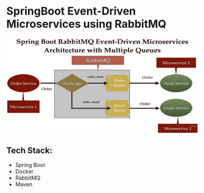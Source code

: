 # SpringBoot Event-Driven Microservices using RabbitMQ

![img_3.png](img_3.png)

## Tech Stack:
* Spring Boot
* Docker
* RabbitMQ
* Maven